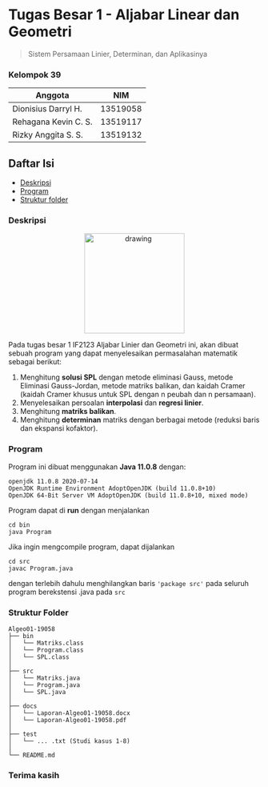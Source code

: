 # Tugas Besar 1 - Aljabar Linear dan Geometri
> Sistem Persamaan Linier, Determinan, dan Aplikasinya
### Kelompok 39
| Anggota | NIM |
| --- | --- |
|Dionisius Darryl H. | 13519058 |	
|Rehagana Kevin C. S. | 13519117 |	
|Rizky Anggita S. S. | 13519132 |

## Daftar Isi
- <a href="#deskripsi">Deskripsi</a>
- <a href="#program"> Program</a>
- <a href="#struktur">Struktur folder</a>

### Deskripsi
<span id='deskripsi'></span>
<p align="center">
  <img src="https://upload.wikimedia.org/wikipedia/commons/thumb/b/bf/Matris.png/440px-Matris.png" alt="drawing" width="200"/><br>
</p>
Pada tugas besar 1 IF2123 Aljabar Linier dan Geometri ini, akan dibuat sebuah program yang dapat menyelesaikan permasalahan matematik sebagai berikut: 

1. Menghitung **solusi SPL** dengan metode eliminasi Gauss, metode Eliminasi Gauss-Jordan, metode matriks balikan, dan kaidah Cramer (kaidah Cramer khusus untuk SPL dengan n peubah dan n persamaan).  
2. Menyelesaikan persoalan **interpolasi** dan **regresi linier**.  
3. Menghitung **matriks balikan**. 
4. Menghitung **determinan** matriks dengan berbagai metode (reduksi baris dan ekspansi kofaktor). 

### Program
<span id='program'></span>
Program ini dibuat menggunakan **Java 11.0.8** dengan:
```
openjdk 11.0.8 2020-07-14
OpenJDK Runtime Environment AdoptOpenJDK (build 11.0.8+10)
OpenJDK 64-Bit Server VM AdoptOpenJDK (build 11.0.8+10, mixed mode)
```
Program dapat di **run** dengan menjalankan
```
cd bin
java Program
```

Jika ingin mengcompile program, dapat dijalankan
```
cd src
javac Program.java
```
dengan terlebih dahulu menghilangkan baris ```'package src'``` pada seluruh program berekstensi .java pada ```src```

### Struktur Folder
<span id='struktur'></span>
```
Algeo01-19058
├── bin
│   └── Matriks.class
│   └── Program.class
│   └── SPL.class
│
├── src
│   └── Matriks.java
│   └── Program.java
│   └── SPL.java
│
├── docs
│   └── Laporan-Algeo01-19058.docx
│   └── Laporan-Algeo01-19058.pdf
│
├── test
│   └── ... .txt (Studi kasus 1-8)
│
└── README.md
```

### Terima kasih
